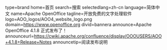 type=brand
home=首页
search=搜索
selectedlang=zh-cn
language=简体中文
name=Apache OpenOffice
tagline=开放免费的文字处理软件
logo=AOO_logos/AOO4_website_logo.png
domain=https://www.openoffice.org
divid=bannera
announce=Apache OpenOffice 4.1.8 正式发布了！
announceurl=https://cwiki.apache.org/confluence/display/OOOUSERS/AOO+4.1.8+Release+Notes
announcetip=阅读发布说明
~~~~~~
